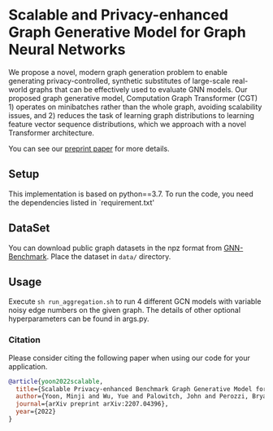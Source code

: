 # Scalable and Privacy-enhanced Graph Generative Model for Graph Neural Networks

We propose a novel, modern graph generation problem to enable generating privacy-controlled, synthetic substitutes of large-scale real-world graphs that can be effectively used to evaluate GNN models.
Our proposed graph generative model, Computation Graph Transformer (CGT) 1) operates on minibatches rather than the whole graph, avoiding scalability issues, and 2) reduces the task of learning graph distributions to learning feature vector sequence distributions, which we approach with a novel Transformer architecture.

You can see our [preprint paper](https://arxiv.org/abs/2207.04396) for more details.
  
## Setup
This implementation is based on python==3.7. To run the code, you need the dependencies listed in `requirement.txt'

## DataSet
You can download public graph datasets in the npz format from [GNN-Benchmark](https://github.com/shchur/gnn-benchmark).
Place the dataset in `data/` directory.

## Usage
Execute `sh run_aggregation.sh` to run 4 different GCN models with variable noisy edge numbers on the given graph.
The details of other optional hyperparameters can be found in args.py.

### Citation
Please consider citing the following paper when using our code for your application.

```bibtex
@article{yoon2022scalable,
  title={Scalable Privacy-enhanced Benchmark Graph Generative Model for Graph Convolutional Networks},
  author={Yoon, Minji and Wu, Yue and Palowitch, John and Perozzi, Bryan and Salakhutdinov, Ruslan},
  journal={arXiv preprint arXiv:2207.04396},
  year={2022}
}
```
